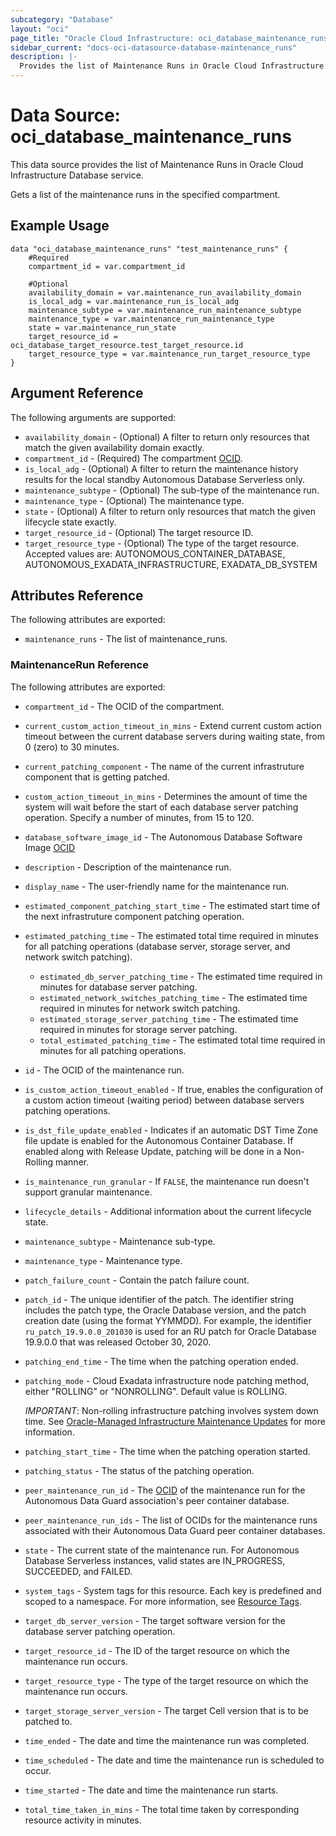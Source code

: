 ```yaml
---
subcategory: "Database"
layout: "oci"
page_title: "Oracle Cloud Infrastructure: oci_database_maintenance_runs"
sidebar_current: "docs-oci-datasource-database-maintenance_runs"
description: |-
  Provides the list of Maintenance Runs in Oracle Cloud Infrastructure Database service
---
```


# Data Source: oci_database_maintenance_runs
This data source provides the list of Maintenance Runs in Oracle Cloud Infrastructure Database service.

Gets a list of the maintenance runs in the specified compartment.


## Example Usage

```hcl
data "oci_database_maintenance_runs" "test_maintenance_runs" {
	#Required
	compartment_id = var.compartment_id

	#Optional
	availability_domain = var.maintenance_run_availability_domain
	is_local_adg = var.maintenance_run_is_local_adg
	maintenance_subtype = var.maintenance_run_maintenance_subtype
	maintenance_type = var.maintenance_run_maintenance_type
	state = var.maintenance_run_state
	target_resource_id = oci_database_target_resource.test_target_resource.id
	target_resource_type = var.maintenance_run_target_resource_type
}
```

## Argument Reference

The following arguments are supported:

* `availability_domain` - (Optional) A filter to return only resources that match the given availability domain exactly.
* `compartment_id` - (Required) The compartment [OCID](https://docs.cloud.oracle.com/iaas/Content/General/Concepts/identifiers.htm).
* `is_local_adg` - (Optional) A filter to return the maintenance history results for the local standby Autonomous Database Serverless only.
* `maintenance_subtype` - (Optional) The sub-type of the maintenance run.
* `maintenance_type` - (Optional) The maintenance type.
* `state` - (Optional) A filter to return only resources that match the given lifecycle state exactly.
* `target_resource_id` - (Optional) The target resource ID.
* `target_resource_type` - (Optional) The type of the target resource. Accepted values are: AUTONOMOUS_CONTAINER_DATABASE, AUTONOMOUS_EXADATA_INFRASTRUCTURE, EXADATA_DB_SYSTEM


## Attributes Reference

The following attributes are exported:

* `maintenance_runs` - The list of maintenance_runs.

### MaintenanceRun Reference

The following attributes are exported:

* `compartment_id` - The OCID of the compartment.
* `current_custom_action_timeout_in_mins` - Extend current custom action timeout between the current database servers during waiting state, from 0 (zero) to 30 minutes.
* `current_patching_component` - The name of the current infrastruture component that is getting patched.
* `custom_action_timeout_in_mins` - Determines the amount of time the system will wait before the start of each database server patching operation. Specify a number of minutes, from 15 to 120. 
* `database_software_image_id` - The Autonomous Database Software Image [OCID](https://docs.cloud.oracle.com/iaas/Content/General/Concepts/identifiers.htm)
* `description` - Description of the maintenance run.
* `display_name` - The user-friendly name for the maintenance run.
* `estimated_component_patching_start_time` - The estimated start time of the next infrastruture component patching operation.
* `estimated_patching_time` - The estimated total time required in minutes for all patching operations (database server, storage server, and network switch patching). 
	* `estimated_db_server_patching_time` - The estimated time required in minutes for database server patching.
	* `estimated_network_switches_patching_time` - The estimated time required in minutes for network switch patching.
	* `estimated_storage_server_patching_time` - The estimated time required in minutes for storage server patching.
	* `total_estimated_patching_time` - The estimated total time required in minutes for all patching operations.
* `id` - The OCID of the maintenance run.
* `is_custom_action_timeout_enabled` - If true, enables the configuration of a custom action timeout (waiting period) between database servers patching operations.
* `is_dst_file_update_enabled` - Indicates if an automatic DST Time Zone file update is enabled for the Autonomous Container Database. If enabled along with Release Update, patching will be done in a Non-Rolling manner.
* `is_maintenance_run_granular` - If `FALSE`, the maintenance run doesn't support granular maintenance.
* `lifecycle_details` - Additional information about the current lifecycle state.
* `maintenance_subtype` - Maintenance sub-type.
* `maintenance_type` - Maintenance type.
* `patch_failure_count` - Contain the patch failure count.
* `patch_id` - The unique identifier of the patch. The identifier string includes the patch type, the Oracle Database version, and the patch creation date (using the format YYMMDD). For example, the identifier `ru_patch_19.9.0.0_201030` is used for an RU patch for Oracle Database 19.9.0.0 that was released October 30, 2020.
* `patching_end_time` - The time when the patching operation ended.
* `patching_mode` - Cloud Exadata infrastructure node patching method, either "ROLLING" or "NONROLLING". Default value is ROLLING.

	*IMPORTANT*: Non-rolling infrastructure patching involves system down time. See [Oracle-Managed Infrastructure Maintenance Updates](https://docs.cloud.oracle.com/iaas/Content/Database/Concepts/examaintenance.htm#Oracle) for more information. 
* `patching_start_time` - The time when the patching operation started.
* `patching_status` - The status of the patching operation.
* `peer_maintenance_run_id` - The [OCID](https://docs.cloud.oracle.com/iaas/Content/General/Concepts/identifiers.htm) of the maintenance run for the Autonomous Data Guard association's peer container database.
* `peer_maintenance_run_ids` - The list of OCIDs for the maintenance runs associated with their Autonomous Data Guard peer container databases.
* `state` - The current state of the maintenance run. For Autonomous Database Serverless instances, valid states are IN_PROGRESS, SUCCEEDED, and FAILED. 
* `system_tags` - System tags for this resource. Each key is predefined and scoped to a namespace. For more information, see [Resource Tags](https://docs.cloud.oracle.com/iaas/Content/General/Concepts/resourcetags.htm). 
* `target_db_server_version` - The target software version for the database server patching operation.
* `target_resource_id` - The ID of the target resource on which the maintenance run occurs.
* `target_resource_type` - The type of the target resource on which the maintenance run occurs.
* `target_storage_server_version` - The target Cell version that is to be patched to.
* `time_ended` - The date and time the maintenance run was completed.
* `time_scheduled` - The date and time the maintenance run is scheduled to occur.
* `time_started` - The date and time the maintenance run starts.
* `total_time_taken_in_mins` - The total time taken by corresponding resource activity in minutes.

